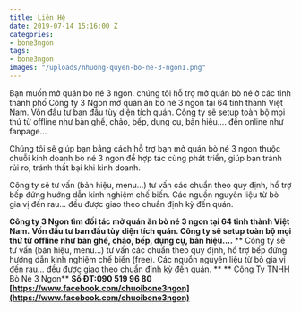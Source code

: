 ```yaml
---
title: Liên Hệ
date: 2019-07-14 15:16:00 Z
categories:
- bone3ngon
tags:
- bone3ngon
images: "/uploads/nhuong-quyen-bo-ne-3-ngon1.png"
---
```

Bạn muốn mở quán bò né 3 ngon. chúng tôi hỗ trợ mở quán bò né ở các tỉnh thành phố
Công ty 3 Ngon mở quán ăn bò né 3 ngon tại 64 tỉnh thành Việt Nam.
Vốn đầu tư ban đầu tùy diện tích quán. Công ty sẽ setup toàn bộ mọi thứ từ offline như bàn ghế, chảo, bếp, dụng cụ, bản hiệu…. đến online như  fanpage…

Chúng tôi sẽ giúp bạn bằng cách hỗ trợ bạn mở quán bò né 3 ngon thuộc chuỗi  kinh doanh bò né 3 ngon để hợp tác cùng phát triển, giúp bạn tránh rủi ro, tránh thất bại khi kinh doanh.

Công ty sẽ tư vấn (bản hiệu, menu…) tư vấn các chuẩn theo quy định, hổ trợ bếp đứng hướng dẫn kinh nghiệm chế biến. Các nguồn nguyên liệu từ bò gia vị đến rau… đều được giao theo chuẩn định kỳ đến quán.

**Công ty 3 Ngon tìm đối tác mở quán ăn bò né 3 ngon tại 64 tỉnh thành Việt Nam.**
**Vốn đầu tư ban đầu tùy diện tích quán. Công ty sẽ setup toàn bộ mọi thứ từ offline như bàn ghế, chảo, bếp, dụng cụ, bản hiệu….**
** Công ty sẽ tư vấn (bản hiệu, menu…) tư vấn các chuẩn theo quy định, hổ trợ bếp đứng hướng dẫn kinh nghiệm chế biến (free). Các nguồn nguyên liệu từ bò gia vị đến rau… đều được giao theo chuẩn định kỳ đến quán. **
** Công Ty TNHH Bò Né 3 Ngon**
**Số ĐT:090 519 96 80**
**[https://www.facebook.com/chuoibone3ngon](https://www.facebook.com/chuoibone3ngon)**
